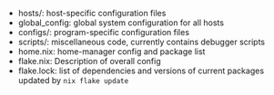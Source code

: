 
* hosts/: host-specific configuration files
* global_config: global system configuration for all hosts
* configs/: program-specific configuration files
* scripts/: miscellaneous code, currently contains debugger scripts
* home.nix: home-manager config and package list
* flake.nix: Description of overall config
* flake.lock: list of dependencies and versions of current packages
		updated by `nix flake update`
